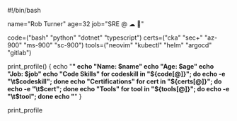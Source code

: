#!/bin/bash

name="Rob Turner"
age=32
job="SRE @ ☁ 💪"

code=("bash" "python" "dotnet" "typescript")
certs=("cka" "sec+" "az-900" "ms-900" "sc-900")
tools=("neovim" "kubectl" "helm" "argocd" "gitlab")

print_profile() {
    echo "********************"
    echo "Name: $name"
    echo "Age: $age"
    echo "Job: $job"
    echo "Code Skills"
    for codeskill in "${code[@]}"; do echo -e "\t$codeskill"; done
    echo "Certifications"
    for cert in "${certs[@]}"; do echo -e "\t$cert"; done
    echo "Tools"
    for tool in "${tools[@]}"; do echo -e "\t$tool"; done
    echo "********************"
}

print_profile
